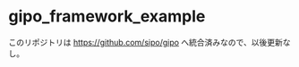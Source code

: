 gipo_framework_example
======================

このリポジトリは
https://github.com/sipo/gipo
へ統合済みなので、以後更新なし。
